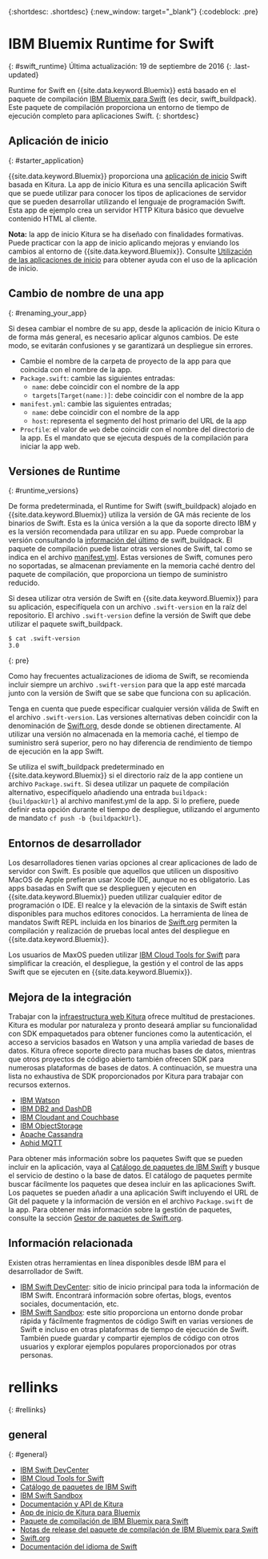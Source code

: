 {:shortdesc: .shortdesc}
{:new_window: target="_blank"}
{:codeblock: .pre}


# IBM Bluemix Runtime for Swift
{: #swift_runtime}
Última actualización: 19 de septiembre de 2016
{: .last-updated}

Runtime for Swift en {{site.data.keyword.Bluemix}} está basado en el paquete de compilación [IBM Bluemix para Swift](https://github.com/IBM-Swift/swift-buildpack) (es decir, swift_buildpack).
Este paquete de compilación proporciona un entorno de tiempo de ejecución completo para aplicaciones Swift.
{: shortdesc}

## Aplicación de inicio
{: #starter_application}

{{site.data.keyword.Bluemix}} proporciona una [aplicación de inicio](https://github.com/IBM-Swift/Kitura-Starter-Bluemix) Swift basada en Kitura. La app de inicio Kitura es una sencilla aplicación Swift que se puede utilizar para conocer los tipos de aplicaciones de servidor que se pueden desarrollar utilizando el lenguaje de programación Swift. Esta app de ejemplo crea un servidor HTTP Kitura básico que devuelve contenido HTML al cliente.

**Nota:** la app de inicio Kitura se ha diseñado con finalidades formativas. Puede practicar con la app de inicio aplicando mejoras y enviando los cambios al entorno de {{site.data.keyword.Bluemix}}. Consulte [Utilización de las aplicaciones de inicio](../../cfapps/starter_app_usage.html) para obtener ayuda con el uso de la aplicación de inicio.

## Cambio de nombre de una app
{: #renaming_your_app}

Si desea cambiar el nombre de su app, desde la aplicación de inicio Kitura o de forma más general, es necesario aplicar algunos cambios. De este modo, se evitarán confusiones y se garantizará un despliegue sin errores.

- Cambie el nombre de la carpeta de proyecto de la app para que coincida con el nombre de la app.
- `Package.swift`: cambie las siguientes entradas:
    - `name`: debe coincidir con el nombre de la app
    - `targets[Target(name:)]`: debe coincidir con el nombre de la app
- `manifest.yml`: cambie las siguientes entradas;
    - `name`: debe coincidir con el nombre de la app
    - `host`: representa el segmento del host primario del URL de la app
- `Procfile`: el valor de `web` debe coincidir con el nombre del directorio de la app. Es el mandato que se ejecuta después de la compilación para iniciar la app web.


## Versiones de Runtime
{: #runtime_versions}

De forma predeterminada, el Runtime for Swift (swift_buildpack) alojado en {{site.data.keyword.Bluemix}} utiliza la versión de GA más reciente de los binarios de Swift. Esta es la única versión a la que da soporte directo IBM y es la versión recomendada para utilizar en su app. Puede comprobar la versión consultando la [información del último](https://github.com/IBM-Swift/swift-buildpack/releases) de swift_buildpack. El paquete de compilación puede listar otras versiones de Swift, tal como se indica en el archivo [manifest.yml](https://github.com/IBM-Swift/swift-buildpack/blob/master/manifest.yml). Estas versiones de Swift, comunes pero no soportadas, se almacenan previamente en la memoria caché dentro del paquete de compilación, que proporciona un tiempo de suministro reducido.

Si desea utilizar otra versión de Swift en {{site.data.keyword.Bluemix}} para su aplicación, especifíquela con un archivo `.swift-version` en la raíz del repositorio. El archivo `.swift-version` define la versión de Swift que debe utilizar el paquete swift_buildpack.

```
$ cat .swift-version
3.0
```
{: pre}

Como hay frecuentes actualizaciones de idioma de Swift, se recomienda incluir siempre un archivo `.swift-version` para que la app esté marcada junto con la versión de Swift que se sabe que funciona con su aplicación.

Tenga en cuenta que puede especificar cualquier versión válida de Swift en el archivo `.swift-version`. Las versiones alternativas deben coincidir con la denominación de [Swift.org](https://swift.org/download/), desde donde se obtienen directamente. Al utilizar una versión no almacenada en la memoria caché, el tiempo de suministro será superior, pero no hay diferencia de rendimiento de tiempo de ejecución en la app Swift.

Se utiliza el swift_buildpack predeterminado en {{site.data.keyword.Bluemix}} si el directorio raíz de la app contiene un archivo `Package.swift`.  Si desea utilizar un paquete de compilación alternativo, especifíquelo añadiendo una entrada `buildpack: {buildpackUrl}` al archivo manifest.yml de la app. Si lo prefiere, puede definir esta opción durante el tiempo de despliegue, utilizando el argumento de mandato `cf push -b {buildpackUrl}`.


## Entornos de desarrollador

Los desarrolladores tienen varias opciones al crear aplicaciones de lado de servidor con Swift. Es posible que aquellos que utilicen un dispositivo MacOS de Apple prefieran usar Xcode IDE, aunque no es obligatorio. Las apps basadas en Swift que se desplieguen y ejecuten en {{site.data.keyword.Bluemix}} pueden utilizar cualquier editor de programación o IDE.  El realce y la elevación de la sintaxis de Swift están disponibles para muchos editores conocidos. La herramienta de línea de mandatos Swift REPL incluida en los binarios de [Swift.org](https://swift.org/) permiten la compilación y realización de pruebas local antes del despliegue en {{site.data.keyword.Bluemix}}.

Los usuarios de MaxOS pueden utilizar [IBM Cloud Tools for Swift](http://cloudtools.bluemix.net/) para simplificar la creación, el despliegue, la gestión y el control de las apps Swift que se ejecuten en {{site.data.keyword.Bluemix}}.  


## Mejora de la integración

Trabajar con la [infraestructura web Kitura](http://ibm-swift.github.io/Kitura/) ofrece multitud de prestaciones. Kitura es modular por naturaleza y pronto deseará ampliar su funcionalidad con SDK empaquetados para obtener funciones como la autenticación, el acceso a servicios basados en Watson y una amplia variedad de bases de datos. Kitura ofrece soporte directo para muchas bases de datos, mientras que otros proyectos de código abierto también ofrecen SDK para numerosas plataformas de bases de datos. A continuación, se muestra una lista no exhaustiva de SDK proporcionados por Kitura para trabajar con recursos externos.

- [IBM Watson](https://swiftpkgs.ng.bluemix.net/package/IBM-Swift/swift-watson-sdk)
- [IBM DB2 and DashDB](https://swiftpkgs.ng.bluemix.net/package/IBM-DTeam/swift-for-db2)
- [IBM Cloudant and Couchbase](https://swiftpkgs.ng.bluemix.net/package/cloudant/swift-cloudant)
- [IBM ObjectStorage](https://swiftpkgs.ng.bluemix.net/package/ibm-bluemix-mobile-services/bluemix-objectstorage-serversdk-swift)
- [Apache Cassandra](https://swiftpkgs.ng.bluemix.net/package/IBM-Swift/Kassandra)
- [Aphid MQTT](https://swiftpkgs.ng.bluemix.net/package/IBM-Swift/Aphid)

Para obtener más información sobre los paquetes Swift que se pueden incluir en la aplicación, vaya al [Catálogo de paquetes de IBM Swift](https://swiftpkgs.ng.bluemix.net/) y busque el servicio de destino o la base de datos. El catálogo de paquetes permite buscar fácilmente los paquetes que desea incluir en las aplicaciones Swift. Los paquetes se pueden añadir a una aplicación Swift incluyendo el URL de Git del paquete y la información de versión en el archivo `Package.swift` de la app. Para obtener más información sobre la gestión de paquetes, consulte la sección [Gestor de paquetes de Swift.org](https://swift.org/package-manager/).


## Información relacionada

Existen otras herramientas en línea disponibles desde IBM para el desarrollador de Swift.
- [IBM Swift DevCenter](https://developer.ibm.com/swift/): sitio de inicio principal para toda la información de IBM Swift. Encontrará información sobre ofertas, blogs, eventos sociales, documentación, etc.
- [IBM Swift Sandbox](https://swiftlang.ng.bluemix.net/): este sitio proporciona un entorno donde probar rápida y fácilmente fragmentos de código Swift en varias versiones de Swift e incluso en otras plataformas de tiempo de ejecución de Swift. También puede guardar y compartir ejemplos de código con otros usuarios y explorar ejemplos populares proporcionados por otras personas.


# rellinks
{: #rellinks}
## general
{: #general}
* [IBM Swift DevCenter](https://developer.ibm.com/swift/)
* [IBM Cloud Tools for Swift](http://cloudtools.bluemix.net/)
* [Catálogo de paquetes de IBM Swift](https://swiftpkgs.ng.bluemix.net/)
* [IBM Swift Sandbox](https://swiftlang.ng.bluemix.net/)
* [Documentación y API de Kitura](http://ibm-swift.github.io/Kitura/)
* [App de inicio de Kitura para Bluemix](https://github.com/IBM-Swift/Kitura-Starter-Bluemix)
* [Paquete de compilación de IBM Bluemix para Swift](https://github.com/IBM-Swift/swift-buildpack)
* [Notas de release del paquete de compilación de IBM Bluemix para Swift](https://github.com/IBM-Swift/swift-buildpack/releases)
* [Swift.org](https://swift.org/)
* [Documentación del idioma de Swift](https://swift.org/documentation)
